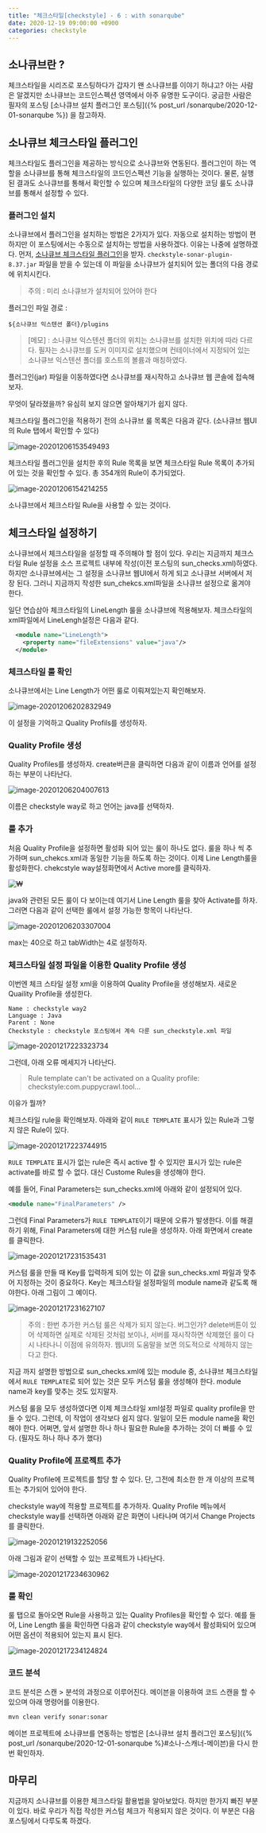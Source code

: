 ```yaml
---
title: "체크스타일[checkstyle] - 6 : with sonarqube"
date: 2020-12-19 09:00:00 +0900
categories: checkstyle
---
```


## 소나큐브란 ? 

체크스타일을 시리즈로 포스팅하다가 갑자기 왠 소나큐브를 이야기 하냐고? 아는 사람은 알겠지만 소나큐브는 코드인스펙션 영역에서 아주 유명한 도구이다. 궁금한 사람은 필자의 포스팅 [소나큐브 설치 플러그인 포스팅]({% post_url /sonarqube/2020-12-01-sonarqube %}) 을 참고하자. 

## 소나큐브 체크스타일 플러그인

체크스타일도 플러그인을 제공하는 방식으로 소나큐브와 연동된다. 플러그인이 하는 역할을 소나큐브를 통해 체크스타일의 코드인스펙션 기능을 실행하는 것이다. 물론, 실행 된 결과도 소나큐브를 통해서 확인할 수 있으며 체크스타일의 다양한 코딩 룰도 소나큐브를 통해서 설정할 수 있다.

### 플러그인 설치

소나큐브에서 플러그인을 설치하는 방법은 2가지가 있다. 자동으로 설치하는 방법이 편하지만 이 포스팅에서는 수동으로 설치하는 방법을 사용하겠다. 이유는 나중에 설명하겠다. 먼저, [소나큐브 체크스타일 플러그인](https://github.com/checkstyle/sonar-checkstyle/releases)을 받자. `checkstyle-sonar-plugin-8.37.jar` 파일을 받을 수 있는데 이 파일을 소나큐브가 설치되어 있는 폴더의 다음 경로에 위치시킨다.

> 주의 : 미리 소나큐브가 설치되어 있어야 한다

플러그인 파일 경로 : 

```
${소나큐브 익스텐션 폴더}/plugins
```

> [메모] : 소나큐브 익스텐션 폴더의 위치는 소나큐브를 설치한 위치에 따라 다르다. 필자는 소나큐브를 도커 이미지로 설치했으며 컨테이너에서 지정되어 있는 소나큐브 익스텐션 폴더를 호스트의 볼륨과 매칭하였다.

플러그인(jar) 파일을 이동하였다면 소나큐브를 재시작하고 소나큐브 웹 콘솔에 접속해보자. 

무엇이 달라졌을까? 유심히 보지 않으면 알아채기가 쉽지 않다. 

체크스타일 플러그인을 적용하기 전의 소나큐브 룰 목록은 다음과 같다. (소나큐브 웹UI의 Rule 탭에서 확인할 수 있다)

![image-20201206153549493](../../assets/images/post/checkstyle-sonarqube-plugin/image-20201206153549493.png)

체크스타일 플러그인을 설치한 후의 Rule 목록을 보면 체크스타일 Rule 목록이 추가되어 있는 것을 확인할 수 있다. 총 354개의 Rule이 추가되었다. 

![image-20201206154214255](../../assets/images/post/checkstyle-sonarqube-plugin/image-20201206154214255.png)

소나큐브에서 체크스타일 Rule을 사용할 수 있는 것이다. 

## 체크스타일 설정하기

소나큐브에서 체크스타일을 설정할 때 주의해야 할 점이 있다. 우리는 지금까지 체크스타일 Rule 설정을 소스 프로젝트 내부에 작성(이전 포스팅의 sun_checks.xml)하였다. 하지만 소나큐브에서는 그 설정을 소나큐브 웹UI에서 하게 되고 소나큐브 서버에서 저장 된다. 그러니 지금까지 작성한 sun_chekcs.xml파일을 소나큐브 설정으로 옮겨야 한다.

일단 연습삼아 체크스타일의 LineLength 룰을 소나큐브에 적용해보자. 체크스타일의 xml파일에서 LineLengh설정은 다음과 같다.

```  xml
  <module name="LineLength">
    <property name="fileExtensions" value="java"/>
  </module>
```

### 체크스타일 룰 확인

소나큐브에서는 Line Length가 어떤 룰로 이뤄져있는지 확인해보자.

![image-20201206202832949](../../assets/images/post/checkstyle-sonarqube-plugin/image-20201206202832949.png)

이 설정을 기억하고 Quality Profils를 생성하자. 

### Quality Profile 생성

Quality Profiles를 생성하자. create버큰을 클릭하면 다음과 같이 이름과 언어를 설정하는 부분이 나타난다. 

![image-20201206204007613](../../assets/images/post/checkstyle-sonarqube-plugin/image-20201206204007613.png)

이름은 checkstyle way로 하고 언어는 java를 선택하자. 

### 룰 추가

처음 Quality Profile을 설정하면 활성화 되어 있는 룰이 하나도 없다. 룰을 하나 씩 추가하며 sun_chekcs.xml과 동일한 기능을 하도록 하는 것이다. 이제 Line Length룰을 활성화한다. chekcstyle way설정화면에서 Active more를 클릭하자. 

![₩](../../assets/images/post/checkstyle-sonarqube-plugin/image-20201206204949278.png)

java와 관련된 모든 룰이 다 보이는데 여기서 Line Length 룰을 찾아 Activate를 하자. 그러면 다음과 같이 선택한 룰에서 설정 가능한 항목이 나타난다.

![image-20201206203307004](../../assets/images/post/checkstyle-sonarqube-plugin/image-20201206203307004.png)

max는 40으로 하고 tabWidth는 4로 설정하자.

### 체크스타일 설정 파일을 이용한 Quality Profile 생성

이번엔 체크 스타일 설정 xml을 이용하여 Quality Profile을 생성해보자. 새로운 Quaility Profile을 생성한다. 

```
Name : checkstyle way2
Language : Java
Parent : None
Checkstyle : checkstyle 포스팅에서 계속 다룬 sun_checkstyle.xml 파일
```

![image-20201217223323734](../../assets/images/post/checkstyle-sonarqube-plugin/image-20201217223323734.png)

그런데, 아래 오류 메세지가 나타난다. 

> Rule template can't be activated on a Quality profile: checkstyle:com.puppycrawl.tool...

이유가 뭘까? 

체크스타일 rule을 확인해보자. 아래와 같이 `RULE TEMPLATE` 표시가 있는 Rule과 그렇지 않은 Rule이 있다. 

![image-20201217223744915](../../assets/images/post/checkstyle-sonarqube-plugin/image-20201217223744915.png)

`RULE TEMPLATE` 표시가 없는 rule은 즉시 active 할 수 있지만 표시가 있는 rule은 activate를 바로 할 수 없다. 대신 Custome Rules을 생성해야 한다.

예를 들어, Final Parameters는 sun_checks.xml에 아래와 같이 설정되어 있다. 

```xml
<module name="FinalParameters" />
```

그런데 Final Parameters가 `RULE TEMPLATE`이기 때문에 오류가 발생한다. 이를 해결하기 위해, Final Parameters에 대한 커스텀 rule을 생성하자. 아래 화면에서 create를 클릭한다. 

![image-20201217231535431](../../assets/images/post/checkstyle-sonarqube-plugin/image-20201217231535431.png)

커스텀 룰을 만들 때 Key를 입력하게 되어 있는 이 값을 sun_checks.xml 파일과 맞추어 지정하는 것이 중요하다. Key는 체크스타일 설정파일의 module name과 같도록 해야한다. 아래 그림이 그 예이다. 

![image-20201217231627107](../../assets/images/post/checkstyle-sonarqube-plugin/image-20201217231627107.png)

> 주의 : 한번 추가한 커스텀 룰은 삭제가 되지 않는다. 버그인가? delete버튼이 있어 삭제하면 실제로 삭제된 것처럼 보이나, 서버를 재시작하면 삭제했던 룰이 다시 나타나니 이점에 유의하자. 웹UI의 도움말을 보면 의도적으로 삭제하지 않는다고 한다.

지금 까지 설명한 방법으로 sun_checks.xml에 있는 module 중,  소나큐브 체크스타일에서 `RULE TEMPLATE`로 되어 있는 것은 모두 커스텀 룰을 생성해야 한다. module name과 key를 맞추는 것도 있지말자.

커스텀 룰을 모두 생성하였다면 이제 체크스타일 xml설정 파일로 quality profile을 만들 수 있다. 그런데, 이 작업이 생각보다 쉽지 않다. 일일이 모든 module name을 확인해야 한다. 어쩌면, 앞서 설명한 하나 하나 필요한 Rule을 추가하는 것이 더 빠를 수 있다. (필자도 하나 하나 추가 했다)

### Quality Profile에 프로젝트 추가

Quality Profile에 프로젝트를 할당 할 수 있다. 단, 그전에 최소한 한 개 이상의 프로젝트는 추가되어 있어야 한다.

checkstyle way에 적용할 프로젝트를 추가하자. Quality Profile 메뉴에서 checkstyle way를 선택하면 아래와 같은 화면이 나타나며 여기서 Change Projects를 클릭한다.

![image-20201219132252056](../../assets/images/post/checkstyle-sonarqube-plugin/image-20201219132252056.png) 

아래 그림과 같이 선택할 수 있는 프로젝트가 나타난다.  

![image-20201217234630962](../../assets/images/post/checkstyle-sonarqube-plugin/image-20201217234630962.png)

### 룰 확인

룰 탭으로 돌아오면 Rule을 사용하고 있는 Quality Profiles을 확인할 수 있다. 예를 들어, Line Length 룰을 확인하면 다음과 같이 checkstyle way에서 활성화되어 있으며 어떤 옵션이 적용되어 있는지 표시 된다.

![image-20201217234124824](../../assets/images/post/checkstyle-sonarqube-plugin/image-20201217234124824.png)

### 코드 분석

코드 분석은 스캔 > 분석의 과정으로 이루어진다. 메이븐을 이용하여 코드 스캔을 할 수 있으며 아래 명령어를 이용한다.

```bash
mvn clean verify sonar:sonar
```

메이븐 프로젝트에 소나큐브를 연동하는 방법은 [소나큐브 설치 플러그인 포스팅]({% post_url /sonarqube/2020-12-01-sonarqube %}#소나-스캐너-메이븐)을 다시 한번 확인하자.

## 마무리

지금까지 소나큐브를 이용한 체크스타일 활용법을 알아보았다. 하지만 한가지 빠진 부분이 있다. 바로 우리가 직접 작성한 커스텀 체크가 적용되지 않은 것이다. 이 부분은 다음 포스팅에서 다루도록 하겠다.